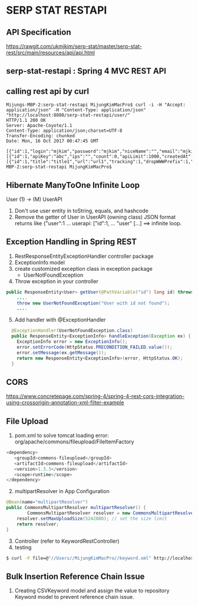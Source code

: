 # SERP STAT RESTAPI

## API Specification
https://rawgit.com/ukmjkim/serp-stat/master/serp-stat-rest/src/main/resources/api/api.html

## serp-stat-restapi : Spring 4 MVC REST API

## calling rest api by curl
```
Mijungs-MBP-2:serp-stat-restapi MijungKimMacPro$ curl -i -H "Accept: application/json" -H "Content-Type: application/json" "http://localhost:8080/serp-stat-restapi/user/"
HTTP/1.1 200 OK
Server: Apache-Coyote/1.1
Content-Type: application/json;charset=UTF-8
Transfer-Encoding: chunked
Date: Mon, 16 Oct 2017 00:47:45 GMT

[{"id":1,"login":"mjkim","password":"mjkim","niceName":"","email":"mjkim@gmail.com","createdAt":null,"updatedAt":null,"deletedAt":null,"deleted":0,"userAPIs":[{"id":1,"apiKey":"abc","ips":"","count":0,"apiLimit":1000,"createdAt":null,"updatedAt":null,"deleted":0}],"sites":[{"id":1,"title":"title1","url":"url1","tracking":1,"dropWWWPrefix":1,"dropDirectories":0,"contactEmail":null,"treatNonRankingAs":null,"nonRankingValue":null,"createdAt":1508050800000,"updatedAt":1508050800000,"deleted":0}]}]Mijungs-MBP-2:serp-stat-restapi MijungKimMacPro$
```



## Hibernate ManyToOne Infinite Loop
User (1) -> (M) UserAPI
1. Don't use user entity in toString, equals, and hashcode
2. Remove the getter of User in UserAPI (owning class)
    JSON format returns like {"user":1 ... userapi: ["id":1, ... "user" [...] ==> infinite loop.

## Exception Handling in Spring REST
1. RestResponseEntityExceptionHandler controller package
2. ExceptionInfo model
3. create customized exception class in exception package
    * UserNotFoundException
4. Throw exception in your controller
```java
public ResponseEntity<User> getUser(@PathVariable("id") long id) throws UserNotFoundException {
    ....
    throw new UserNotFoundException("User with id not found");
    ....
```
5. Add handler with @ExceptionHandler
```java
  @ExceptionHandler(UserNotFoundException.class)
  public ResponseEntity<ExceptionInfo> handleException(Exception ex) {
    ExceptionInfo error = new ExceptionInfo();
    error.setErrorCode(HttpStatus.PRECONDITION_FAILED.value());
    error.setMessage(ex.getMessage());
    return new ResponseEntity<ExceptionInfo>(error, HttpStatus.OK);
  }
```

## CORS
https://www.concretepage.com/spring-4/spring-4-rest-cors-integration-using-crossorigin-annotation-xml-filter-example


## File Upload
1. pom.xml to solve tomcat loading error: org/apache/commons/fileupload/FileItemFactory
```java
<dependency>
   <groupId>commons-fileupload</groupId>
   <artifactId>commons-fileupload</artifactId>
   <version>1.3.3</version>
   <scope>runtime</scope>
</dependency>
```
2. multipartResolver in App Configuration
```java
@Bean(name="multipartResolver")
public CommonsMultipartResolver multipartResolver() {
        CommonsMultipartResolver resolver = new CommonsMultipartResolver();
    resolver.setMaxUploadSize(5242880); // set the size limit
    return resolver;
}
```
3. Controller (refer to KeywordRestController)
4. testing
```bash
$ curl -F file=@"//Users//MijungKimMacPro//keyword.xml" http://localhost:8080/serp-stat-restapi/keyword/upload/
```


## Bulk Insertion Reference Chain Issue
1. Creating CSVKeyword model and assign the value to repository Keyword model to prevent reference chain issue.
 
